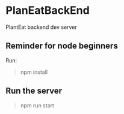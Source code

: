 # PlanEatBackEnd
PlantEat backend dev server

## Reminder for node beginners
Run:  

> npm install

## Run the server

> npm run start

